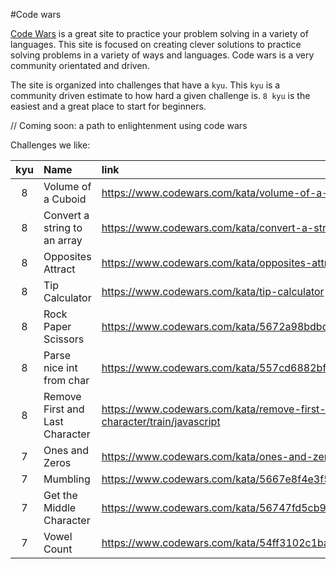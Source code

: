 #Code wars

[Code Wars](https://codewars.com) is a great site to practice your problem solving in a variety of languages. This site is focused on creating clever solutions to practice solving problems in a variety of ways and languages. Code wars is a very community orientated and driven.

The site is organized into challenges that have a `kyu`. This `kyu` is a community driven estimate to how hard a given challenge is. `8 kyu` is the easiest and a great place to start for beginners.

// Coming soon: a path to enlightenment using code wars

Challenges we like:

| kyu | Name                            | link                                                                           |
| :-: | :------------------------------ | :----------------------------------------------------------------------------- |
|  8  | Volume of a Cuboid              | https://www.codewars.com/kata/volume-of-a-cuboid                               |
|  8  | Convert a string to an array    | https://www.codewars.com/kata/convert-a-string-to-an-array                     |
|  8  | Opposites Attract               | https://www.codewars.com/kata/opposites-attract                                |
|  8  | Tip Calculator                  | https://www.codewars.com/kata/tip-calculator                                   |
|  8  | Rock Paper Scissors             | https://www.codewars.com/kata/5672a98bdbdd995fad00000f/train/javascript        |
|  8  | Parse nice int from char        | https://www.codewars.com/kata/557cd6882bfa3c8a9f0000c1/train/javascript        | 
|  8  | Remove First and Last Character | https://www.codewars.com/kata/remove-first-and-last-character/train/javascript |
|  7  | Ones and Zeros                  | https://www.codewars.com/kata/ones-and-zeros                                   |
|  7  | Mumbling                        | https://www.codewars.com/kata/5667e8f4e3f572a8f2000039/train/javascript        |
|  7  | Get the Middle Character        | https://www.codewars.com/kata/56747fd5cb988479af000028/train/javascript        |   
|  7  | Vowel Count                     | https://www.codewars.com/kata/54ff3102c1bad923760001f3/train/javascript        |
